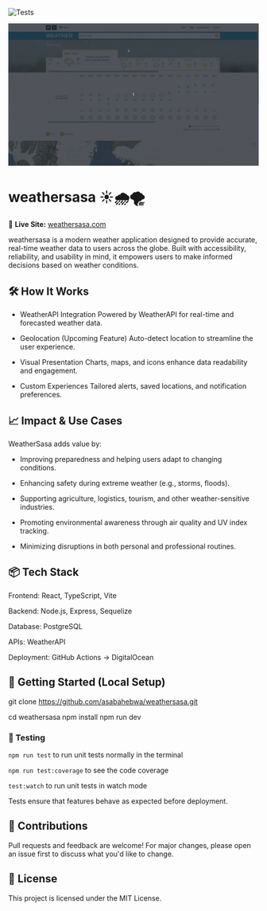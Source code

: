 ![Tests](https://github.com/asabahebwa/weathersasa/actions/workflows/main.yml/badge.svg)

![gif](https://github.com/asabahebwa/weathersasa/blob/master/src/assets/wsc.gif)

# weathersasa ☀️🌧️🌪️

🔗 **Live Site:** [weathersasa.com](https://weathersasa.com/)

weathersasa is a modern weather application designed to provide accurate, real-time weather data to users across the globe. Built with accessibility, reliability, and usability in mind, it empowers users to make informed decisions based on weather conditions.

## 🛠️ How It Works

- WeatherAPI Integration
  Powered by WeatherAPI for real-time and forecasted weather data.

- Geolocation (Upcoming Feature)
  Auto-detect location to streamline the user experience.

- Visual Presentation
  Charts, maps, and icons enhance data readability and engagement.

- Custom Experiences
  Tailored alerts, saved locations, and notification preferences.

## 📈 Impact & Use Cases

WeatherSasa adds value by:

- Improving preparedness and helping users adapt to changing conditions.

- Enhancing safety during extreme weather (e.g., storms, floods).

- Supporting agriculture, logistics, tourism, and other weather-sensitive industries.

- Promoting environmental awareness through air quality and UV index tracking.

- Minimizing disruptions in both personal and professional routines.

## 📦 Tech Stack

Frontend: React, TypeScript, Vite

Backend: Node.js, Express, Sequelize

Database: PostgreSQL

APIs: WeatherAPI

Deployment: GitHub Actions → DigitalOcean

## 🚀 Getting Started (Local Setup)

git clone https://github.com/asabahebwa/weathersasa.git

cd weathersasa
npm install
npm run dev

### 🧪 Testing

`npm run test` to run unit tests normally in the terminal

`npm run test:coverage` to see the code coverage

`test:watch` to run unit tests in watch mode

Tests ensure that features behave as expected before deployment.

## 🤝 Contributions

Pull requests and feedback are welcome! For major changes, please open an issue first to discuss what you'd like to change.

## 📄 License

This project is licensed under the MIT License.